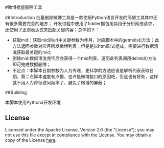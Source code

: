 #微博批量删除工具

##Introduction
批量删除微博工具是一款使用Python语言开发的简陋工具其中还有很多需要完善的地方；
开发过程中使用了fiddler抓包用具用于分析网络请求，还使用了正则表达式来匹配关键内容；总体如下：

 - 获取mid：获取mid的url中关键参数为年月，对应脚本中的getmids()方法；此方法返回参数对应月所发微博列表；但是是以html形式组成，需要进行数据清洗获取最关键的mid;
 - 删除mid:数据清洗完毕后会获得一个mid列表，遍历此列表调用delmid()方法即可完成数据删除；
 -  不足点：本脚本日期参数为人为传递，更科学的方法应该是解析列表获取日期，第二点脚本速度有点慢，也许是微博接口的原因吧，但这也有好处，这样就不用人为降低访问频率了，避免了微博的屏蔽；

##Building

本脚本使用Python3开发环境

## License

Licensed under the Apache License, Version 2.0 (the "License"); you may not 
use this file except in compliance with the License. You may obtain a copy 
of the License [here](http://www.apache.org/licenses/LICENSE-2.0).

